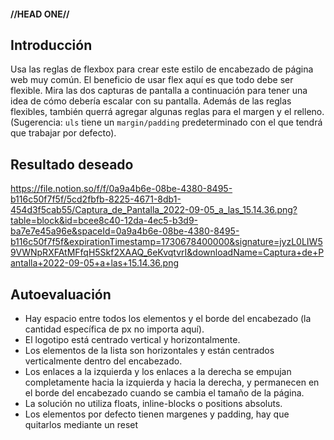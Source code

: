 #### //HEAD ONE// ####

**Introducción**
---
Usa las reglas de flexbox para crear este estilo de encabezado de página web muy común. El beneficio de usar flex aquí es que todo debe ser flexible. Mira las dos capturas de pantalla a continuación para tener una idea de cómo debería escalar con su pantalla. Además de las reglas flexibles, también querrá agregar algunas reglas para el margen y el relleno. (Sugerencia: `uls` tiene un `margin/padding` predeterminado con el que tendrá que trabajar por defecto).


**Resultado deseado**
---
https://file.notion.so/f/f/0a9a4b6e-08be-4380-8495-b116c50f7f5f/5cd2fbfb-8225-4671-8db1-454d3f5cab55/Captura_de_Pantalla_2022-09-05_a_las_15.14.36.png?table=block&id=bcee8c40-12da-4ec5-b3d9-ba7e7e45a96e&spaceId=0a9a4b6e-08be-4380-8495-b116c50f7f5f&expirationTimestamp=1730678400000&signature=jyzL0LIW59VWNpRXFAtMFfqH5Skf2XAAQ_6eKvqtvrI&downloadName=Captura+de+Pantalla+2022-09-05+a+las+15.14.36.png



**Autoevaluación**
---
- Hay espacio entre todos los elementos y el borde del encabezado (la cantidad específica de px no importa aquí).
- El logotipo está centrado vertical y horizontalmente.
- Los elementos de la lista son horizontales y están centrados verticalmente dentro del encabezado.
- Los enlaces a la izquierda y los enlaces a la derecha se empujan completamente hacia la izquierda y hacia la derecha, y permanecen en el borde del encabezado cuando se cambia el tamaño de la página.
- La solución no utiliza floats, inline-blocks o positions absoluts.
- Los elementos por defecto tienen margenes y padding, hay que quitarlos mediante un reset